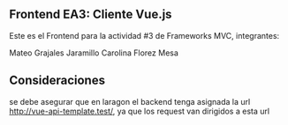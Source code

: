 ## Frontend EA3: Cliente Vue.js

Este es el Frontend para la actividad #3 de Frameworks MVC, integrantes:

Mateo Grajales Jaramillo
Carolina Florez Mesa

## Consideraciones

se debe asegurar que en laragon el backend tenga asignada la url http://vue-api-template.test/, ya que los request van dirigidos a esta url